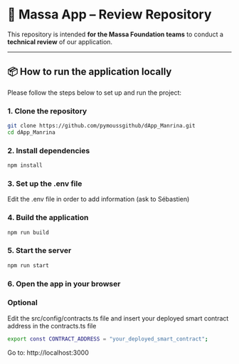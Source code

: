 # 🚀 Massa App – Review Repository

This repository is intended **for the Massa Foundation teams** to conduct a **technical review** of our application.

---

## 📦 How to run the application locally

Please follow the steps below to set up and run the project:

### 1. Clone the repository

```bash
git clone https://github.com/pymoussgithub/dApp_Manrina.git
cd dApp_Manrina
```

### 2. Install dependencies
```bash
npm install
```
### 3. Set up the .env file
Edit the .env file in order to add information (ask to Sébastien)

### 4. Build the application
```bash
npm run build
```
### 5. Start the server
```bash
npm run start
```
### 6. Open the app in your browser

### Optional
Edit the src/config/contracts.ts file and insert your deployed smart contract address in the contracts.ts file
```bash
export const CONTRACT_ADDRESS = "your_deployed_smart_contract";
```

Go to: http://localhost:3000

